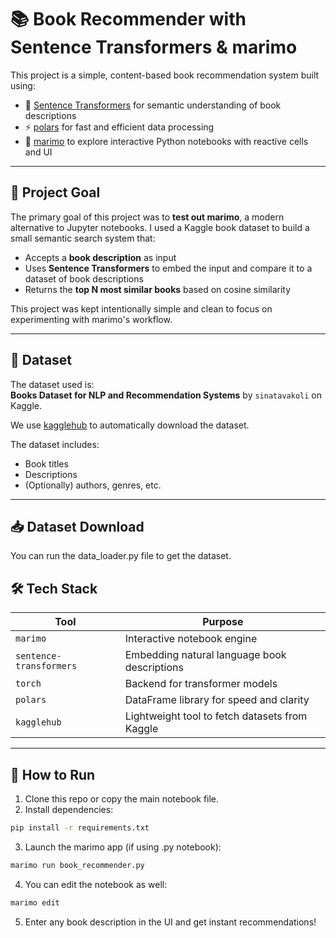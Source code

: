 # 📚 Book Recommender with Sentence Transformers & marimo

This project is a simple, content-based book recommendation system built using:

- 🧠 [Sentence Transformers](https://www.sbert.net/) for semantic understanding of book descriptions
- ⚡ [polars](https://pola.rs/) for fast and efficient data processing
- 🧩 [marimo](https://marimo.io/) to explore interactive Python notebooks with reactive cells and UI

---

## 🎯 Project Goal

The primary goal of this project was to **test out marimo**, a modern alternative to Jupyter notebooks. I used a Kaggle book dataset to build a small semantic search system that:

- Accepts a **book description** as input
- Uses **Sentence Transformers** to embed the input and compare it to a dataset of book descriptions
- Returns the **top N most similar books** based on cosine similarity

This project was kept intentionally simple and clean to focus on experimenting with marimo's workflow.

---

## 📁 Dataset

The dataset used is:  
**Books Dataset for NLP and Recommendation Systems** by `sinatavakoli` on Kaggle.

We use [kagglehub](https://pypi.org/project/kagglehub/) to automatically download the dataset.

The dataset includes:
- Book titles
- Descriptions
- (Optionally) authors, genres, etc.

---

## 📥 Dataset Download

You can run the data_loader.py file to get the dataset.


## 🛠 Tech Stack

| Tool | Purpose |
|------|---------|
| `marimo` | Interactive notebook engine |
| `sentence-transformers` | Embedding natural language book descriptions |
| `torch` | Backend for transformer models |
| `polars` | DataFrame library for speed and clarity |
| `kagglehub` | Lightweight tool to fetch datasets from Kaggle|

---

## 🚀 How to Run

1. Clone this repo or copy the main notebook file.
2. Install dependencies:

```bash
pip install -r requirements.txt
```
3. Launch the marimo app (if using .py notebook):

```bash
marimo run book_recommender.py
```
4. You can edit the notebook as well:
```bash
marimo edit
```
5. Enter any book description in the UI and get instant recommendations!